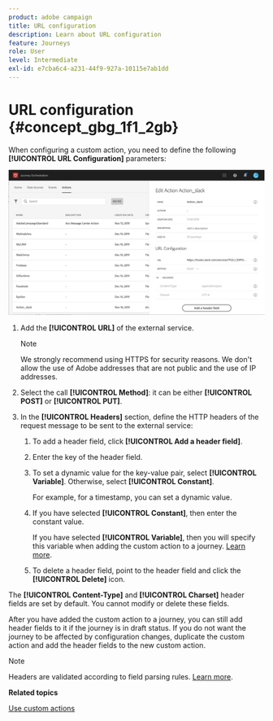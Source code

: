 ```yaml
---
product: adobe campaign
title: URL configuration
description: Learn about URL configuration
feature: Journeys
role: User
level: Intermediate
exl-id: e7cba6c4-a231-44f9-927a-10115e7ab1dd
---
```

# URL configuration {#concept_gbg_1f1_2gb}

When configuring a custom action, you need to define the following **[!UICONTROL URL Configuration]** parameters:

![](../assets/journeyurlconfiguration.png)

1. Add the **[!UICONTROL URL]** of the external service.

    >[!NOTE]
    >
    >We strongly recommend using HTTPS for security reasons. We don't allow the use of Adobe addresses that are not public and the use of IP addresses.

1. Select the call **[!UICONTROL Method]**: it can be either **[!UICONTROL POST]** or **[!UICONTROL PUT]**.
1. In the **[!UICONTROL Headers]** section, define the HTTP headers of the request message to be sent to the external service:
   1. To add a header field, click **[!UICONTROL Add a header field]**.
   1. Enter the key of the header field.
   1. To set a dynamic value for the key-value pair, select **[!UICONTROL Variable]**. Otherwise, select **[!UICONTROL Constant]**.

        For example, for a timestamp, you can set a dynamic value.

   1. If you have selected **[!UICONTROL Constant]**, then enter the constant value.

       If you have selected **[!UICONTROL Variable]**, then you will specify this variable when adding the custom action to a journey. [Learn more](../building-journeys/using-custom-actions.md).

   1. To delete a header field, point to the header field and click the **[!UICONTROL Delete]** icon.

The **[!UICONTROL Content-Type]** and **[!UICONTROL Charset]** header fields are set by default. You cannot modify or delete these fields.

After you have added the custom action to a journey, you can still add header fields to it if the journey is in draft status. If you do not want the journey to be affected by configuration changes, duplicate the custom action and add the header fields to the new custom action.

>[!NOTE]
>
>Headers are validated according to field parsing rules. [Learn more](https://tools.ietf.org/html/rfc7230#section-3.2.4).

**Related topics**

[Use custom actions](../building-journeys/using-custom-actions.md)
